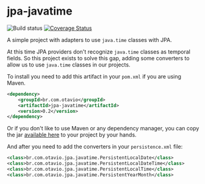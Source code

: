 jpa-javatime
============

![Build status](https://secure.travis-ci.org/garcia-jj/jpa-javatime.png) [![Coverage Status](https://img.shields.io/coveralls/garcia-jj/jpa-javatime.svg)](https://coveralls.io/r/garcia-jj/jpa-javatime)

A simple project with adapters to use `java.time` classes with JPA.

At this time JPA providers don't recognize `java.time` classes as temporal fields. So this project exists to solve this gap, adding some converters to allow us to use `java.time` classes in our projects.

To install you need to add this artifact in your `pom.xml` if you are using Maven.

```xml
<dependency>
    <groupId>br.com.otavio</groupId>
    <artifactId>jpa-javatime</artifactId>
    <version>0.2</version>
</dependency>
```

Or if you don't like to use Maven or any dependency manager, you can copy the jar [available here](http://mvnrepository.com/artifact/br.com.otavio/jpa-javatime/0.2) to your project by your hands.

And after you need to add the converters in your `persistence.xml` file:

```xml
<class>br.com.otavio.jpa.javatime.PersistentLocalDate</class>
<class>br.com.otavio.jpa.javatime.PersistentLocalDateTime</class>
<class>br.com.otavio.jpa.javatime.PersistentLocalTime</class>
<class>br.com.otavio.jpa.javatime.PersistentYearMonth</class>
```
